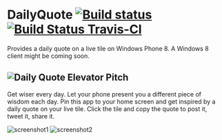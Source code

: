 DailyQuote [![Build status](https://ci.appveyor.com/api/projects/status/mg6i46f70vncbr9n)](https://ci.appveyor.com/project/halllo/dailyquote) [![Build Status Travis-CI](https://travis-ci.org/halllo/DailyQuote.png)](https://travis-ci.org/halllo/DailyQuote)
==========
Provides a daily quote on a live tile on Windows Phone 8. A Windows 8 client might be coming soon.

![Daily Quote](https://raw.github.com/halllo/DailyQuote/master/frontend_wp8/DailyQuote/Assets/Icon.png)
Elevator Pitch
--------------
Get wiser every day. Let your phone present you a different piece of wisdom each day. Pin this app to your home screen and get inspired by a daily quote on your live tile. Click the tile and copy the quote to post it, tweet it, share it.

![screenshot1](https://raw.github.com/halllo/DailyQuote/master/frontend_wp8/DailyQuote/Assets/inapp.png "inside the app")
![screenshot2](https://raw.github.com/halllo/DailyQuote/master/frontend_wp8/DailyQuote/Assets/widetile.png "the app on the home screen")

